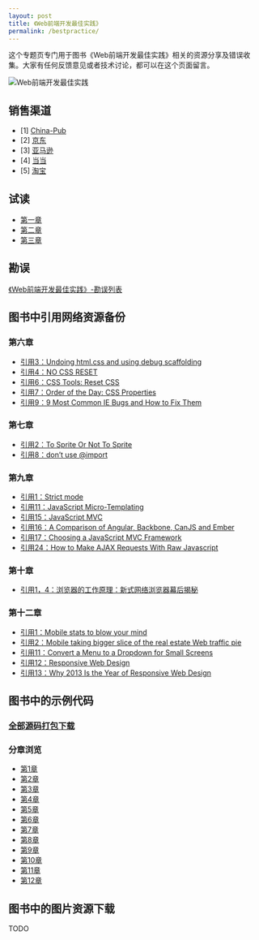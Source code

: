 ```yaml
---
layout: post
title: 《Web前端开发最佳实践》
permalink: /bestpractice/
---
```


这个专题页专门用于图书《Web前端开发最佳实践》相关的资源分享及错误收集。大家有任何反馈意见或者技术讨论，都可以在这个页面留言。

![Web前端开发最佳实践](http://images.china-pub.com/ebook3770001-3775000/3770903/zcover.jpg)

## 销售渠道

* [1] [China-Pub](http://product.china-pub.com/3770903)
* [2] [京东](http://item.jd.com/11619844.html)
* [3] [亚马逊](http://www.amazon.cn/Web%E5%BC%80%E5%8F%91%E6%8A%80%E6%9C%AF%E4%B8%9B%E4%B9%A6-Web%E5%89%8D%E7%AB%AF%E5%BC%80%E5%8F%91%E6%9C%80%E4%BD%B3%E5%AE%9E%E8%B7%B5-%E5%85%9A%E5%BB%BA/dp/B00S4DLX8S/ref=sr_1_1?ie=UTF8&qid=1421629078&sr=8-1&keywords=web%E5%89%8D%E7%AB%AF%E5%BC%80%E5%8F%91%E6%9C%80%E4%BD%B3%E5%AE%9E%E8%B7%B5)
* [4] [当当](http://spu.dangdang.com/1035437335.html)
* [5] [淘宝](http://detail.tmall.com/item.htm?spm=a230r.1.14.8.F2VRyG&id=43430556886&abbucket=14)

## 试读

* [第一章](http://images.china-pub.com/ebook3770001-3775000/3770903/ch01.pdf)
* [第二章](http://images.china-pub.com/ebook3770001-3775000/3770903/ch02.pdf)
* [第三章](http://images.china-pub.com/ebook3770001-3775000/3770903/ch03.pdf)

## 勘误

[《Web前端开发最佳实践》-勘误列表](http://www.dang-jian.com/book/2015/01/15/web-frontend-development-best-practices-correct.html)

## 图书中引用网络资源备份

### 第六章

*   [引用3：Undoing html.css and using debug scaffolding](/bestpractice/best-practice-6-3.html)
*   [引用4：NO CSS RESET](/bestpractice/best-practice-6-4.html)
*   [引用6：CSS Tools: Reset CSS](/bestpractice/best-practice-6-6.html)
*   [引用7：Order of the Day: CSS Properties](/bestpractice/best-practice-6-7.html)
*   [引用9：9 Most Common IE Bugs and How to Fix Them](/bestpractice/best-practice-6-9.html)

### 第七章

*   [引用2：To Sprite Or Not To Sprite](/bestpractice/best-practice-7-2.html)
*   [引用8：don’t use @import](/bestpractice/best-practice-7-8.html)

### 第九章

*   [引用1：Strict mode](/bestpractice/best-practice-9-1.html)
*   [引用11：JavaScript Micro-Templating](/bestpractice/best-practice-9-11.html)
*   [引用15：JavaScript MVC](/bestpractice/best-practice-9-15.html)
*   [引用16：A Comparison of Angular, Backbone, CanJS and Ember](/bestpractice/best-practice-9-16.html)
*   [引用17：Choosing a JavaScript MVC Framework](/bestpractice/best-practice-9-17.html)
*   [引用24：How to Make AJAX Requests With Raw Javascript](/bestpractice/best-practice-9-24.html)

### 第十章

*   [引用1，4：浏览器的工作原理：新式网络浏览器幕后揭秘](/bestpractice/best-practice-10-1and4.html)

### 第十二章

*   [引用1：Mobile stats to blow your mind](/bestpractice/best-practice-12-1.html)
*   [引用2：Mobile taking bigger slice of the real estate Web traffic pie](/bestpractice/best-practice-12-2.html)
*   [引用11：Convert a Menu to a Dropdown for Small Screens](/bestpractice/best-practice-12-11.html)
*   [引用12：Responsive Web Design](/bestpractice/best-practice-12-12.html)
*   [引用13：Why 2013 Is the Year of Responsive Web Design](/bestpractice/best-practice-12-13.html)

## 图书中的示例代码

### [全部源码打包下载](/bestpractice/source/《Web前端开发最佳实践》-源代码.zip)

### 分章浏览

* [第1章](/bestpractice/source/best-practice-code-1.html)
* [第2章](/bestpractice/source/best-practice-code-2.html)
* [第3章](/bestpractice/source/best-practice-code-3.html)
* [第4章](/bestpractice/source/best-practice-code-4.html)
* [第5章](/bestpractice/source/best-practice-code-5.html)
* [第6章](/bestpractice/source/best-practice-code-6.html)
* [第7章](/bestpractice/source/best-practice-code-7.html)
* [第8章](/bestpractice/source/best-practice-code-8.html)
* [第9章](/bestpractice/source/best-practice-code-9.html)
* [第10章](/bestpractice/source/best-practice-code-10.html)
* [第11章](/bestpractice/source/best-practice-code-11.html)
* [第12章](/bestpractice/source/best-practice-code-12.html)

## 图书中的图片资源下载

TODO